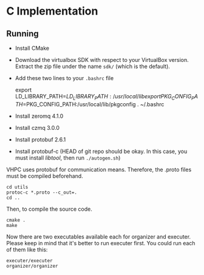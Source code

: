 C Implementation
================

Running
-------

* Install CMake
* Download the virtualbox SDK with respect to your VirtualBox version. Extract the zip file under the name `sdk/` (which is the default).
* Add these two lines to your `.bashrc` file

    export LD_LIBRARY_PATH=$LD_LIBRARY_PATH:/usr/local/lib
    export PKG_CONFIG_PATH=$PKG_CONFIG_PATH:/usr/local/lib/pkgconfig
    . ~/.bashrc

* Install zeromq 4.1.0
* Install czmq 3.0.0
* Install protobuf 2.6.1
* Install protobuf-c (HEAD of git repo should be okay. In this case, you must install _libtool_, then run `./autogen.sh`)

VHPC uses protobuf for communication means. Therefore, the .proto files must be compiled beforehand.

    cd utils
    protoc-c *.proto --c_out=.
    cd ..

Then, to compile the source code.

    cmake .
    make

Now there are two executables available each for organizer and executer. Please keep in mind that it's better to run executer first. You could run each of them like this:

    executer/executer
    organizer/organizer
